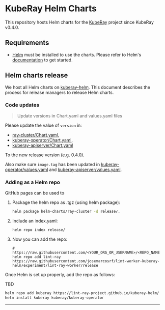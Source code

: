 # KubeRay Helm Charts

This repository hosts Helm charts for the [KubeRay](https://github.com/ray-project/kuberay) project since KubeRay v0.4.0.

## Requirements

 - [Helm](https://helm.sh/) must be installed to use the charts. 
   Please refer to Helm's [documentation](https://helm.sh/docs/) to get started.


## Helm charts release

We host all Helm charts on [kuberay-helm](https://github.com/ray-project/kuberay-helm).
This document describes the process for release managers to release Helm charts.

### Code updates

> Update versions in Chart.yaml and values.yaml files

Please update the value of `version` in:

 - [ray-cluster/Chart.yaml](https://github.com/josemarcosrf/lint-worker-kuberay-helm/blob/master/helm-chart/ray-cluster/Chart.yaml),
 - [kuberay-operator/Chart.yaml](https://github.com/josemarcosrf/lint-worker-kuberay-helm/blob/master/helm-chart/kuberay-operator/Chart.yaml),
 - [kuberay-apiserver/Chart.yaml](https://github.com/josemarcosrf/lint-worker-kuberay-helm/blob/master/helm-chart/kuberay-apiserver/Chart.yaml)

To the new release version (e.g. 0.4.0).

Also make sure `image.tag` has been updated in [kuberay-operator/values.yaml](https://github.com/josemarcosrf/lint-worker-kuberay-helm/blob/master/helm-chart/kuberay-operator/values.yaml) and [kuberay-apiserver/values.yaml](https://github.com/josemarcosrf/lint-worker-kuberay-helm/blob/master/helm-chart/kuberay-apiserver/values.yaml).


### Adding as a Helm repo

GitHub pages can be used to 


1. Package the helm repo as .tgz (using helm package): 
    ```bash
    helm package helm-charts/ray-cluster -d release/.
    ```

2. Include an index.yaml:
    ```bash
    helm repo index release/
    ```

3. Now you can add the repo: 
    ```
    # https://raw.githubusercontent.com/<YOUR_ORG_OR_USERNAME>/<REPO_NAME>/<BRANCH_USUALLY_MASTER>/<RELEASE_DIR>
    helm repo add lint-ray https://raw.githubusercontent.com/josemarcosrf/lint-worker-kuberay-helm/experiment/lint-ray-worker/release
    ```

Once Helm is set up properly, add the repo as follows:

TBD 
```sh
helm repo add kuberay https://lint-ray-project.github.io/kuberay-helm/
helm install kuberay kuberay/kuberay-operator
```




----------



